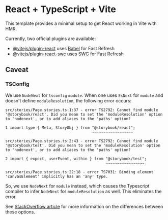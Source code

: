 # React + TypeScript + Vite

This template provides a minimal setup to get React working in Vite with HMR.

Currently, two official plugins are available:

- [@vitejs/plugin-react](https://github.com/vitejs/vite-plugin-react/blob/main/packages/plugin-react/README.md) uses [Babel](https://babeljs.io/) for Fast Refresh
- [@vitejs/plugin-react-swc](https://github.com/vitejs/vite-plugin-react-swc) uses [SWC](https://swc.rs/) for Fast Refresh

## Caveat

### TSConfig

We use `NodeNext` for `tsconfig` `module`.
When one uses `EsNext` for `module` and doesn't define `moduleResolution`, the following error occurs:


```
src/stories/Page.stories.ts:1:37 - error TS2792: Cannot find module '@storybook/react'. Did you mean to set the 'moduleResolution' option to 'nodenext', or to add aliases to the 'paths' option?

1 import type { Meta, StoryObj } from "@storybook/react";
                                      ~~~~~~~~~~~~~~~~~~

src/stories/Page.stories.ts:2:43 - error TS2792: Cannot find module '@storybook/test'. Did you mean to set the 'moduleResolution' option to 'nodenext', or to add aliases to the 'paths' option?

2 import { expect, userEvent, within } from "@storybook/test";
                                            ~~~~~~~~~~~~~~~~~

src/stories/Page.stories.ts:22:18 - error TS7031: Binding element 'canvasElement' implicitly has an 'any' type.
```

So, we use `NodeNext` for `module` instead, which causes the Typescript compiler to infer `NodeNext` for `moduleResolution` as well. This eliminates the error.

See [StackOverflow article](https://stackoverflow.com/questions/71463698/why-we-need-nodenext-typescript-compiler-option-when-we-have-esnext) for more information on the differences between these options.
